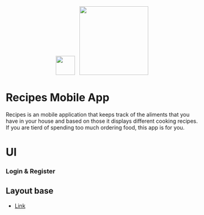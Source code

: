 <div align="center">
<a href="https://flutter-recipes.herokuapp.com" target="_blank"><img src="https://flutter-recipes.herokuapp.com/assets/assets/images/carrot.png" width="50"></a>
&nbsp;
<a href="https://flutter.dev" target="_blank"><img src="https://storage.googleapis.com/cms-storage-bucket/ec64036b4eacc9f3fd73.svg" width="180"></a>
</div>

# Recipes Mobile App

Recipes is an mobile application that keeps track of the aliments that you have in your house and based on those it displays different cooking recipes. If you are tierd of spending too much ordering food, this app is for you.

# UI
### Login & Register


## Layout base
- [Link](https://www.figma.com/community/file/882645007956337261)
